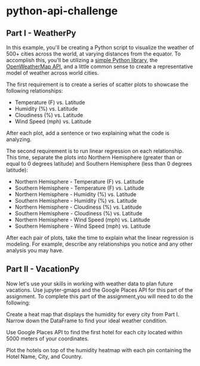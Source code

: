 # python-api-challenge
## Part I - WeatherPy

In this example, you'll be creating a Python script to visualize the weather of 500+ cities across the world, at varying distances from the equator. To accomplish this, you'll be utilizing a [simple Python library](https://pypi.python.org/pypi/citipy), the [OpenWeatherMap API](https://openweathermap.org/api), and a little common sense to create a representative model of weather across world cities.

The first requirement is to create a series of scatter plots to showcase the following relationships:

* Temperature (F) vs. Latitude
* Humidity (%) vs. Latitude
* Cloudiness (%) vs. Latitude
* Wind Speed (mph) vs. Latitude

After each plot, add a sentence or two explaining what the code is analyzing.

The second requirement is to run linear regression on each relationship. This time, separate the plots into Northern Hemisphere (greater than or equal to 0 degrees latitude) and Southern Hemisphere (less than 0 degrees latitude):

* Northern Hemisphere - Temperature (F) vs. Latitude
* Southern Hemisphere - Temperature (F) vs. Latitude
* Northern Hemisphere - Humidity (%) vs. Latitude
* Southern Hemisphere - Humidity (%) vs. Latitude
* Northern Hemisphere - Cloudiness (%) vs. Latitude
* Southern Hemisphere - Cloudiness (%) vs. Latitude
* Northern Hemisphere - Wind Speed (mph) vs. Latitude
* Southern Hemisphere - Wind Speed (mph) vs. Latitude

After each pair of plots, take the time to explain what the linear regression is modeling. For example, describe any relationships you notice and any other analysis you may have.

## Part II - VacationPy

Now let's use your skills in working with weather data to plan future vacations. Use jupyter-gmaps and the Google Places API for this part of the assignment.
To complete this part of the assignment,you will need to do the following:

Create a heat map that displays the humidity for every city from Part I.
Narrow down the DataFrame to find your ideal weather condition. 

Use Google Places API to find the first hotel for each city located within 5000 meters of your coordinates.

Plot the hotels on top of the humidity heatmap with each pin containing the Hotel Name, City, and Country.
